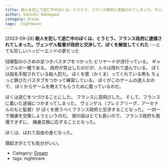 ```yaml
---
title: 殺人を犯して逃亡中のぼくは、とうとう、フランス政府に逮捕されてしまった。ヴェンゲル監督が政府と交渉して、ぼくを解放してくれた ---とても珍しいハッピーエンドの夢だった
author: Satoshi Nakagawa
category: Dream
tags:  nightmare
---
```


[2023-09-28] **殺人を犯して逃亡中のぼくは、とうとう、フランス政府に逮捕されてしまった。ヴェンゲル監督が政府と交渉して、ぼくを解放してくれた**  ---とても珍しいハッピーエンドの夢だった

 琺瑯製の小さめの足つきバスタブをつかった
ビリヤードが流行っている。
ギャンブルの一種である。
政府が禁止したのだが、人々は隠れて遊んでいる。
ぼくは指名手配されている殺人犯だ。
ぼくを匿（かくま）ってくれている男も
ちょっと錆びたバスタブをつかって練習している。
ぼくがこのゲームの達人なので、
ぼくからゲームを教えてもらうために匿っているのだ。

 ぼくは逃亡をつづけることにした。
フランスに高飛びした。
そして、フランスに着いた途端につかまってしまった。
ヴェンゲル（プレミアリーグ、アーセナルのもと監督）が
ぼくを救うべくフランス政府と交渉することなった。
一対一で捕虜を交換しようというのだ。
彼の話はとても長いので、
フランス政府も我慢できずに、
捕虜交換に応ずることとなった。

 ぼくは、はれて自由の身となった。

 寝起きがとても気分がいい。

- Category: [Dream](https://merapano.github.io/categories.html#Dream)
- tags:  nightmare
